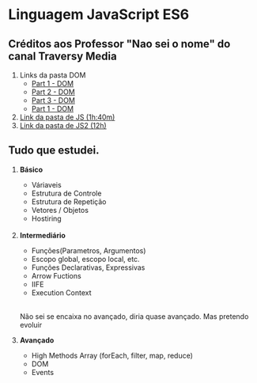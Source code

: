 # Linguagem JavaScript ES6

   <h2>Créditos aos Professor "Nao sei o nome" do canal Traversy Media </h2>

   <ol type = "1">
      <li>
         Links da pasta DOM
         <ul>
            <li> <a href="https://www.youtube.com/watch?v=0ik6X4DJKCc&ab_channel=TraversyMedia"  >Part 1 - DOM</a> </li>
            <li> <a href="https://www.youtube.com/watch?v=mPd2aJXCZ2g&ab_channel=TraversyMedia"  >Part 2 - DOM</a> </li>
            <li> <a href="https://www.youtube.com/watch?v=wK2cBMcDTss&t=1s&ab_channel=TraversyMedia"  >Part 3 - DOM</a> </li>
            <li> <a href="https://www.youtube.com/watch?v=i37KVt_IcXw&ab_channel=TraversyMedia"  >Part 1 - DOM</a> </li>
         </ul>
      </li>
      <li><a href= "https://www.youtube.com/watch?v=hdI2bqOjy3c&t=3s&ab_channel=TraversyMedia"  > Link da pasta de JS (1h:40m)</a></li>
      <li><a href= "https://www.youtube.com/watch?v=BI1o2H9z9fo&ab_channel=TraversyMedia"  > Link da pasta de JS2 (12h) </a></li>
   </ol>

 <h2>Tudo que estudei.</h2>


<ol type ="1"> 
   <li> <strong>Básico</strong></li>
   <ul> 
      <li>Váriaveis </li>
      <li>Estrutura de Controle </li>
      <li>Estrutura de Repetição </li>
      <li>Vetores / Objetos</li>
      <li>Hostiring</li>
   </ul>
   <br>
   <li> <strong>Intermediário </strong> </li>
   <ul> 
      <li>Funções(Parametros, Argumentos) </li>
      <li>Escopo global, escopo local, etc.</li>
      <li>Funções Declarativas, Expressivas</li>
      <li>Arrow Fuctions</li>
      <li>IIFE</li>
      <li>Execution Context</li>
   </ul>
   <br>
   <p>Não sei se encaixa no avançado, diria quase avançado. Mas pretendo evoluir</p>
   <li> <strong>Avançado</strong> </li>
    <ul> 
      <li>High Methods Array (forEach, filter, map, reduce)</li>
      <li>DOM</li>
      <li>Events</li>
   </ul>
</ol>
 
